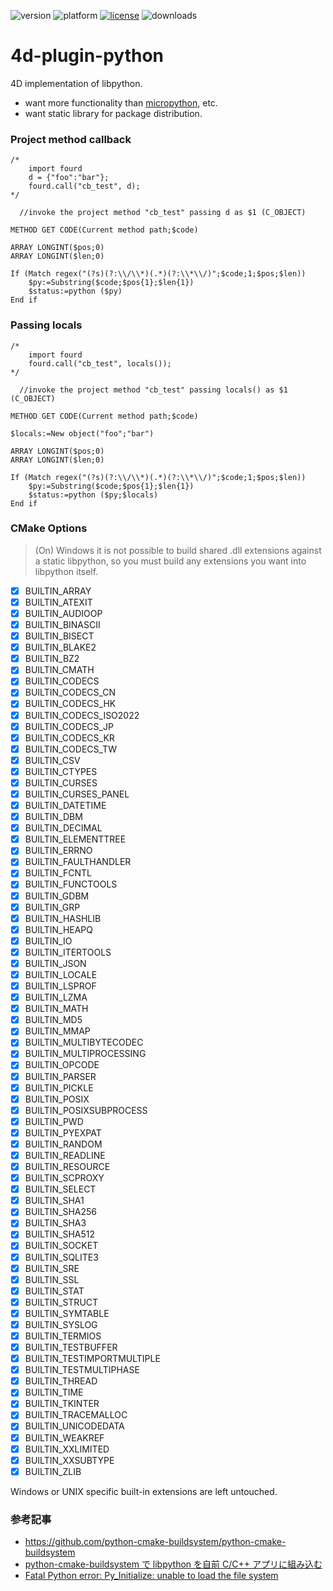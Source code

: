 ![version](https://img.shields.io/badge/version-18%2B-EB8E5F)
![platform](https://img.shields.io/static/v1?label=platform&message=mac-intel%20|%20mac-arm%20|%20win-64&color=blue)
[![license](https://img.shields.io/github/license/miyako/4d-plugin-python)](LICENSE)
![downloads](https://img.shields.io/github/downloads/miyako/4d-plugin-python/total)

# 4d-plugin-python
4D implementation of libpython.

* want more functionality than [micropython](https://micropython.org), etc.
* want static library for package distribution.

### Project method callback

```4d
/*
	import fourd
	d = {"foo":"bar"};
	fourd.call("cb_test", d);
*/

  //invoke the project method "cb_test" passing d as $1 (C_OBJECT)

METHOD GET CODE(Current method path;$code)

ARRAY LONGINT($pos;0)
ARRAY LONGINT($len;0)

If (Match regex("(?s)(?:\\/\\*)(.*)(?:\\*\\/)";$code;1;$pos;$len))
	$py:=Substring($code;$pos{1};$len{1})
	$status:=python ($py)
End if 
```

### Passing locals

```4d
/*
	import fourd
	fourd.call("cb_test", locals());
*/

  //invoke the project method "cb_test" passing locals() as $1 (C_OBJECT)

METHOD GET CODE(Current method path;$code)

$locals:=New object("foo";"bar")

ARRAY LONGINT($pos;0)
ARRAY LONGINT($len;0)

If (Match regex("(?s)(?:\\/\\*)(.*)(?:\\*\\/)";$code;1;$pos;$len))
	$py:=Substring($code;$pos{1};$len{1})
	$status:=python ($py;$locals)
End if 
```

### CMake Options

> (On) Windows it is not possible to build shared .dll extensions against a static libpython, so you must build any extensions you want into libpython itself.
 
 - [x] BUILTIN_ARRAY
 - [x] BUILTIN_ATEXIT
 - [x] BUILTIN_AUDIOOP
 - [x] BUILTIN_BINASCII
 - [x] BUILTIN_BISECT
 - [x] BUILTIN_BLAKE2
 - [x] BUILTIN_BZ2
 - [x] BUILTIN_CMATH
 - [x] BUILTIN_CODECS
 - [x] BUILTIN_CODECS_CN
 - [x] BUILTIN_CODECS_HK
 - [x] BUILTIN_CODECS_ISO2022
 - [x] BUILTIN_CODECS_JP
 - [x] BUILTIN_CODECS_KR
 - [x] BUILTIN_CODECS_TW
 - [x] BUILTIN_CSV
 - [x] BUILTIN_CTYPES
 - [x] BUILTIN_CURSES
 - [x] BUILTIN_CURSES_PANEL
 - [x] BUILTIN_DATETIME
 - [x] BUILTIN_DBM
 - [x] BUILTIN_DECIMAL
 - [x] BUILTIN_ELEMENTTREE
 - [x] BUILTIN_ERRNO
 - [x] BUILTIN_FAULTHANDLER
 - [x] BUILTIN_FCNTL
 - [x] BUILTIN_FUNCTOOLS
 - [x] BUILTIN_GDBM
 - [x] BUILTIN_GRP
 - [x] BUILTIN_HASHLIB
 - [x] BUILTIN_HEAPQ
 - [x] BUILTIN_IO
 - [x] BUILTIN_ITERTOOLS
 - [x] BUILTIN_JSON
 - [x] BUILTIN_LOCALE
 - [x] BUILTIN_LSPROF
 - [x] BUILTIN_LZMA
 - [x] BUILTIN_MATH
 - [x] BUILTIN_MD5
 - [x] BUILTIN_MMAP
 - [x] BUILTIN_MULTIBYTECODEC
 - [x] BUILTIN_MULTIPROCESSING
 - [x] BUILTIN_OPCODE
 - [x] BUILTIN_PARSER
 - [x] BUILTIN_PICKLE
 - [x] BUILTIN_POSIX
 - [x] BUILTIN_POSIXSUBPROCESS
 - [x] BUILTIN_PWD
 - [x] BUILTIN_PYEXPAT
 - [x] BUILTIN_RANDOM
 - [x] BUILTIN_READLINE
 - [x] BUILTIN_RESOURCE
 - [x] BUILTIN_SCPROXY
 - [x] BUILTIN_SELECT
 - [x] BUILTIN_SHA1
 - [x] BUILTIN_SHA256
 - [x] BUILTIN_SHA3
 - [x] BUILTIN_SHA512
 - [x] BUILTIN_SOCKET
 - [x] BUILTIN_SQLITE3
 - [x] BUILTIN_SRE
 - [x] BUILTIN_SSL
 - [x] BUILTIN_STAT
 - [x] BUILTIN_STRUCT
 - [x] BUILTIN_SYMTABLE
 - [x] BUILTIN_SYSLOG
 - [x] BUILTIN_TERMIOS
 - [x] BUILTIN_TESTBUFFER
 - [x] BUILTIN_TESTIMPORTMULTIPLE
 - [x] BUILTIN_TESTMULTIPHASE
 - [x] BUILTIN_THREAD
 - [x] BUILTIN_TIME
 - [x] BUILTIN_TKINTER
 - [x] BUILTIN_TRACEMALLOC
 - [x] BUILTIN_UNICODEDATA
 - [x] BUILTIN_WEAKREF
 - [x] BUILTIN_XXLIMITED
 - [x] BUILTIN_XXSUBTYPE
 - [x] BUILTIN_ZLIB

Windows or UNIX specific built-in extensions are left untouched. 

### 参考記事

* https://github.com/python-cmake-buildsystem/python-cmake-buildsystem
* [python-cmake-buildsystem で libpython を自前 C/C++ アプリに組み込む](https://qiita.com/syoyo/items/5a935fdcbdf89e0a2635)
* [Fatal Python error: Py_Initialize: unable to load the file system](https://stackoverflow.com/questions/34724057/embed-python3-without-standard-library)
